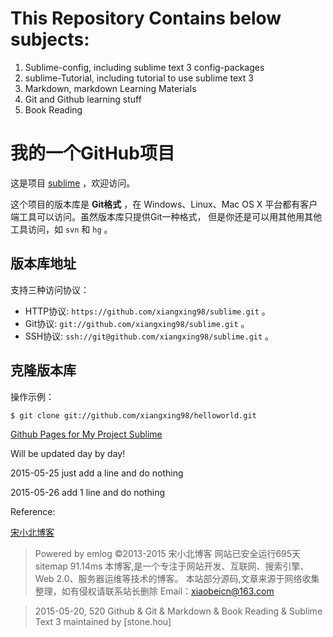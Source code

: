 # This Repository Contains below subjects:
1. Sublime-config, including sublime text 3 config-packages
2. sublime-Tutorial, including tutorial to use sublime text 3
3. Markdown, markdown Learning Materials 
4. Git and Github learning stuff
5. Book Reading 

# 我的一个GitHub项目

这是项目 [sublime](https://github.com/xiangxing98/sublime) ，欢迎访问。

这个项目的版本库是 **Git格式** ，在 Windows、Linux、Mac OS X
平台都有客户端工具可以访问。虽然版本库只提供Git一种格式，
但是你还是可以用其他用其他工具访问，如 ``svn`` 和 ``hg`` 。

## 版本库地址

支持三种访问协议：

* HTTP协议: `https://github.com/xiangxing98/sublime.git` 。
* Git协议: `git://github.com/xiangxing98/sublime.git` 。
* SSH协议: `ssh://git@github.com/xiangxing98/sublime.git` 。

## 克隆版本库

操作示例：

    $ git clone git://github.com/xiangxing98/helloworld.git

[Github Pages for My Project Sublime](http://xiangxing98.github.io/sublime/)

Will be updated day by day!

2015-05-25 just add a line and do nothing

2015-05-26 add 1 line and do nothing 

Reference:

[宋小北博客](http://blog.libnav.com/)
> Powered by emlog ©2013-2015 宋小北博客 网站已安全运行695天 sitemap     91.14ms 
本博客,是一个专注于网站开发、互联网、搜索引擎、Web 2.0、服务器运维等技术的博客。 
本站部分源码,文章来源于网络收集整理，如有侵权请联系站长删除 Email：xiaobeicn@163.com


> 2015-05-20, 520 Github & Git & Markdown & Book Reading & Sublime Text 3
> maintained by [stone.hou]
